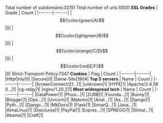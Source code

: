 Total number of subdomains:32151
Total number of urls:10031
**SSL Grades**
| Grade | Count |
|-------|-------|
|$${\color{green}A}$$|0|
|$${\color{lightgreen}B}$$|0|
|$${\color{orange}C/D}$$|0|
|$${\color{red}E/F}$$|0|
Strict-Transport-Policy:7347
**Cookies**
| Flag | Count |
|-------|-------|
|HttpOnly|0|
|Secure|0|
|Same-Site|1904|
**Top 5 servers**
| Name | Count |
|-------|-------|
|ScreenConnect/21...|1|
|unknown|1|
|HYPE|1|
|Apache/2.4.58 (I...|1|
|cg-relay|1|
|nginx/1.20.2|1|
**Most widespread tech**
| Name | Count |
|-------|-------|
|DataPower|1|
|Phusi...|1|
|ZURB|1|
|Founda...|1|
|Bunny|1|
|Blogger|1|
|Ope...|1|
|Uvicorn|1|
|Matomo|1|
|Anal...|1|
|As...|1|
|Django|1|
|Pyth...|1|
|Django...|1|
|MkDocs|1|
|Flask|1|
|SonarQ...|1|
|Java...|1|
|AlmaLinux|1|
|Discourse|1|
|PayPal|1|
|Expres...|1|
|SPNEGO|1|
|Stimul...|1|
|Akamai|1|
|Craft|1|